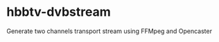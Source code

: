 hbbtv-dvbstream
===============

Generate two channels transport stream using FFMpeg and Opencaster
